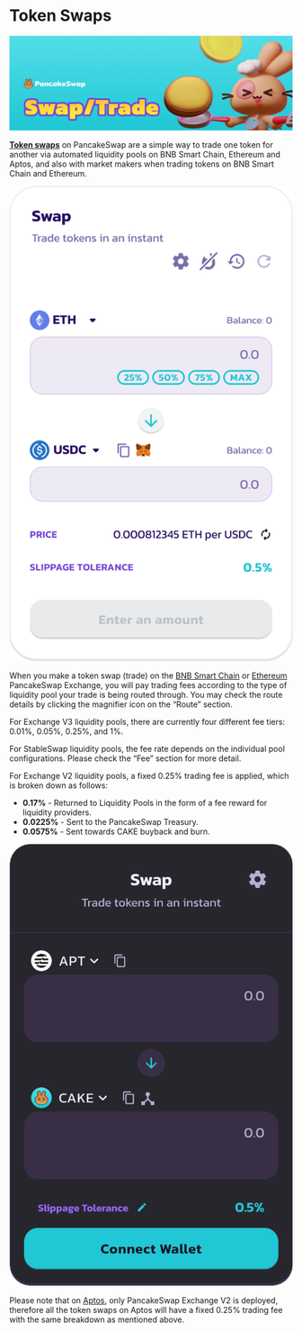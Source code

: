 # Token Swaps

![](../../.gitbook/assets/swap-trade-header.png)

[**Token swaps**](https://pancakeswap.finance/swap) on PancakeSwap are a simple way to trade one token for another via automated liquidity pools on BNB Smart Chain, Ethereum and Aptos, and also with market makers when trading tokens on BNB Smart Chain and Ethereum.

![](<../../.gitbook/assets/image (8) (1) (2).png>)

When you make a token swap (trade) on the [BNB Smart Chain](https://pancakeswap.finance/swap?chain=bsc) or [Ethereum](https://pancakeswap.finance/swap?chain=eth) PancakeSwap Exchange, you will pay trading fees according to the type of liquidity pool your trade is being routed through. You may check the route details by clicking the magnifier icon on the “Route” section.

For Exchange V3 liquidity pools, there are currently four different fee tiers: 0.01%, 0.05%, 0.25%, and 1%.

For StableSwap liquidity pools, the fee rate depends on the individual pool configurations. Please check the “Fee” section for more detail.

For Exchange V2 liquidity pools, a fixed 0.25% trading fee is applied, which is broken down as follows:

* **0.17%** - Returned to Liquidity Pools in the form of a fee reward for liquidity providers.
* **0.0225%** - Sent to the PancakeSwap Treasury.
* **0.0575%** - Sent towards CAKE buyback and burn.

![](<../../.gitbook/assets/image (14) (2) (1).png>)

Please note that on [Aptos](https://aptos.pancakeswap.finance/swap), only PancakeSwap Exchange V2 is deployed, therefore all the token swaps on Aptos will have a fixed 0.25% trading fee with the same breakdown as mentioned above.
